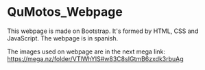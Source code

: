 # QuMotos_Webpage
This webpage is made on Bootstrap. It's formed by HTML, CSS and JavaScript. The webpage is in spanish.

The images used on webpage are in the next mega link:
https://mega.nz/folder/VTlWhYIS#w83C8sIGtmB6zxdk3rbuAg
